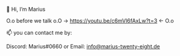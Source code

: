 👋 Hi, I’m Marius

O.o before we talk o.O -> https://youtu.be/c6mVl6fAxLw?t=3  <- O.o

📫 you can contact me by:

Discord: Marius#0660
or
Email: info@marius-twenty-eight.de
